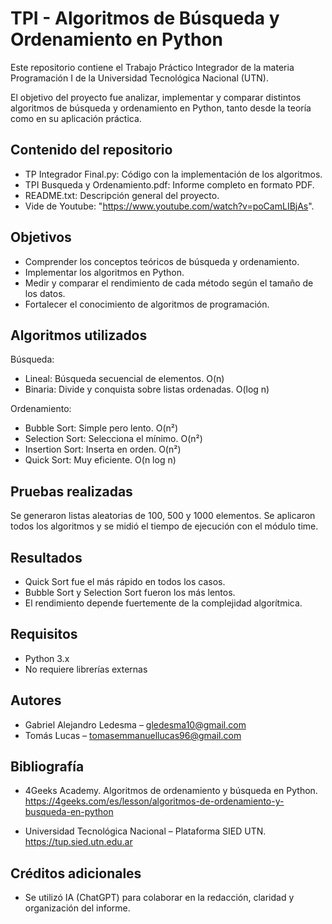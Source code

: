
TPI - Algoritmos de Búsqueda y Ordenamiento en Python
======================================================

Este repositorio contiene el Trabajo Práctico Integrador de la materia Programación I
de la Universidad Tecnológica Nacional (UTN).

El objetivo del proyecto fue analizar, implementar y comparar distintos algoritmos 
de búsqueda y ordenamiento en Python, tanto desde la teoría como en su aplicación práctica.

Contenido del repositorio
-------------------------
- TP Integrador Final.py: Código con la implementación de los algoritmos.
- TPI Busqueda y Ordenamiento.pdf: Informe completo en formato PDF.
- README.txt: Descripción general del proyecto.
- Vide de Youtube: "https://www.youtube.com/watch?v=poCamLIBjAs".

Objetivos
---------
- Comprender los conceptos teóricos de búsqueda y ordenamiento.
- Implementar los algoritmos en Python.
- Medir y comparar el rendimiento de cada método según el tamaño de los datos.
- Fortalecer el conocimiento de algoritmos de programación. 

Algoritmos utilizados
---------------------

Búsqueda:
- Lineal: Búsqueda secuencial de elementos. O(n)
- Binaria: Divide y conquista sobre listas ordenadas. O(log n)

Ordenamiento:
- Bubble Sort: Simple pero lento. O(n²)
- Selection Sort: Selecciona el mínimo. O(n²)
- Insertion Sort: Inserta en orden. O(n²)
- Quick Sort: Muy eficiente. O(n log n)

Pruebas realizadas
------------------
Se generaron listas aleatorias de 100, 500 y 1000 elementos.
Se aplicaron todos los algoritmos y se midió el tiempo de ejecución con el módulo time.

Resultados
----------
- Quick Sort fue el más rápido en todos los casos.
- Bubble Sort y Selection Sort fueron los más lentos.
- El rendimiento depende fuertemente de la complejidad algorítmica.

Requisitos
----------
- Python 3.x
- No requiere librerías externas

Autores
-------
- Gabriel Alejandro Ledesma – gledesma10@gmail.com
- Tomás Lucas – tomasemmanuellucas96@gmail.com


Bibliografía
------------
- 4Geeks Academy. Algoritmos de ordenamiento y búsqueda en Python.
  https://4geeks.com/es/lesson/algoritmos-de-ordenamiento-y-busqueda-en-python

- Universidad Tecnológica Nacional – Plataforma SIED UTN.
  https://tup.sied.utn.edu.ar


Créditos adicionales
--------------------
- Se utilizó IA (ChatGPT) para colaborar en la redacción, claridad y organización del informe.

